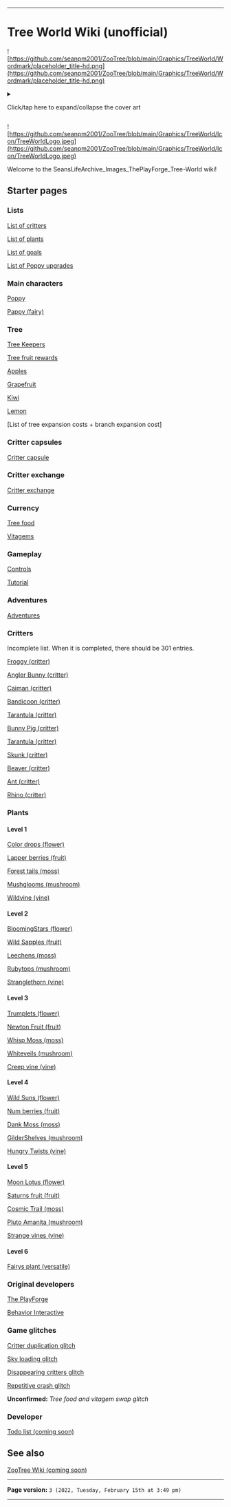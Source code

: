 
***

# Tree World Wiki (unofficial)

![https://github.com/seanpm2001/ZooTree/blob/main/Graphics/TreeWorld/Wordmark/placeholder_title-hd.png](https://github.com/seanpm2001/ZooTree/blob/main/Graphics/TreeWorld/Wordmark/placeholder_title-hd.png)

<details><summary><p lang="en">Click/tap here to expand/collapse the cover art</p></summary>

![https://github.com/seanpm2001/ZooTree/blob/main/Graphics/TreeWorld/Title/title_screen-hd.png](https://github.com/seanpm2001/ZooTree/blob/main/Graphics/TreeWorld/Title/title_screen-hd.png)

</details>

![https://github.com/seanpm2001/ZooTree/blob/main/Graphics/TreeWorld/Icon/TreeWorldLogo.jpeg](https://github.com/seanpm2001/ZooTree/blob/main/Graphics/TreeWorld/Icon/TreeWorldLogo.jpeg)

Welcome to the SeansLifeArchive_Images_ThePlayForge_Tree-World wiki!

## Starter pages

### Lists

[List of critters](https://github.com/seanpm2001/SeansLifeArchive_Images_ThePlayForge_Tree-World/wiki/List-of-critters)

[List of plants](https://github.com/seanpm2001/SeansLifeArchive_Images_ThePlayForge_Tree-World/wiki/List-of-plants)

[List of goals](https://github.com/seanpm2001/SeansLifeArchive_Images_ThePlayForge_Tree-World/wiki/List-of-goals)

[List of Poppy upgrades](https://github.com/seanpm2001/SeansLifeArchive_Images_ThePlayForge_Tree-World/wiki/List-of-Poppy-upgrades)

### Main characters

[Poppy](https://github.com/seanpm2001/SeansLifeArchive_Images_ThePlayForge_Tree-World/wiki/Poppy)

[Pappy (fairy)](https://github.com/seanpm2001/SeansLifeArchive_Images_ThePlayForge_Tree-WOrld/wiki/Pappy-(fairy))

### Tree

[Tree Keepers](https://github.com/seanpm2001/SeansLifeArchive_Images_ThePlayForge_Tree-World/wiki/Tree-Keeper)

[Tree fruit rewards](https://github.com/seanpm2001/SeansLifeArchive_Images_ThePlayForge_Tree-World/wiki/Tree-fruit-rewards)

[Apples](https://github.com/seanpm2001/SeansLifeArchive_Images_ThePlayForge_Tree-World/wiki/Apples)

[Grapefruit](https://github.com/seanpm2001/SeansLifeArchive_Images_ThePlayForge_Tree-World/wiki/Grapefruit)

[Kiwi](https://github.com/seanpm2001/SeansLifeArchive_Images_ThePlayForge_Tree-World/wiki/Kiwi)

[Lemon](https://github.com/seanpm2001/SeansLifeArchive_Images_ThePlayForge_Tree-World/wiki/Lemon)

[List of tree expansion costs + branch expansion cost]

### Critter capsules

[Critter capsule](https://github.com/seanpm2001/SeansLifeArchive_Images_ThePlayForge_Tree-World/wiki/Critter-capsule)

### Critter exchange

[Critter exchange](https://github.com/seanpm2001/SeansLifeArchive_Images_ThePlayForge_Tree-World/wiki/Critter-exchange)

### Currency

[Tree food](https://github.com/seanpm2001/SeansLifeArchive_Images_ThePlayForge_Tree-World/wiki/Tree-food)

[Vitagems](https://github.com/seanpm2001/SeansLifeArchive_Images_ThePlayForge_Tree-World/wiki/Vitagems)

### Gameplay

[Controls](https://github.com/seanpm2001/SeansLifeArchive_Images_ThePlayForge_Tree-World/wiki/Controls)

[Tutorial](https://github.com/seanpm2001/SeansLifeArchive_Images_ThePlayForge_Tree-World/wiki/Tutorial)

### Adventures

[Adventures](https://github.com/seanpm2001/SeansLifeArchive_Images_ThePlayForge_Tree-World/wiki/Adventures)

### Critters

Incomplete list. When it is completed, there should be 301 entries.

[Froggy (critter)](https://github.com/seanpm2001/SeansLifeArchive_Images_ThePlayForge_Tree-World/wiki/Froggy-(critter)) <!-- 001 !-->

[Angler Bunny (critter)](https://github.com/seanpm2001/SeansLifeArchive_Images_ThePlayForge_Tree-World/wiki/Angler-Bunny-(critter)) <!-- 002 !-->

[Caiman (critter)](https://github.com/seanpm2001/SeansLifeArchive_Images_ThePlayForge_Tree-World/wiki/Caiman-(critter)) <!-- 003 !-->

[Bandicoon (critter)](https://github.com/seanpm2001/SeansLifeArchive_Images_ThePlayForge_Tree-World/wiki/Bandicoon-(critter)) <!-- 004 !-->

[Tarantula (critter)](https://github.com/seanpm2001/SeansLifeArchive_Images_ThePlayForge_Tree-World/wiki/Tarantula-(critter)) <!-- 005 !-->

[Bunny Pig (critter)](https://github.com/seanpm2001/SeansLifeArchive_Images_ThePlayForge_Tree-World/wiki/Bunny-Pig-(critter)) <!-- 006 !-->

[Tarantula (critter)](https://github.com/seanpm2001/SeansLifeArchive_Images_ThePlayForge_Tree-World/wiki/Tarantula-(critter)) <!-- 007 !-->

[Skunk (critter)](https://github.com/seanpm2001/SeansLifeArchive_Images_ThePlayForge_Tree-World/wiki/Skunk-(critter)) <!-- 008 !-->

[Beaver (critter)](https://github.com/seanpm2001/SeansLifeArchive_Images_ThePlayForge_Tree-World/wiki/Beaver-(critter)) <!-- 009 !-->

[Ant (critter)](https://github.com/seanpm2001/SeansLifeArchive_Images_ThePlayForge_Tree-World/wiki/Ant-(critter)) <!-- 010 !-->

[Rhino (critter)](https://github.com/seanpm2001/SeansLifeArchive_Images_ThePlayForge_Tree-World/wiki/Rhino-(critter)) <!-- 011 !-->

### Plants

#### Level 1

[Color drops (flower)](https://github.com/seanpm2001/SeansLifeArchive_Images_ThePlayForge_Tree-World/wiki/Color-drops-(flower))

[Lapper berries (fruit)](https://github.com/seanpm2001/SeansLifeArchive_Images_ThePlayForge_Tree-World/wiki/Lapper-berries-(fruit))

[Forest tails (moss)](https://github.com/seanpm2001/SeansLifeArchive_Images_ThePlayForge_Tree-World/wiki/Forest-tails-(moss))

[Mushglooms (mushroom)](https://github.com/seanpm2001/SeansLifeArchive_Images_ThePlayForge_Tree-World/wiki/Mushglooms-(mushroom))

[Wildvine (vine)](https://github.com/seanpm2001/SeansLifeArchive_Images_ThePlayForge_Tree-World/wiki/Wildvine-(vine))

#### Level 2

[BloomingStars (flower)](https://github.com/seanpm2001/SeansLifeArchive_Images_ThePlayForge_Tree-World/wiki/BloomingStars-(flower))

[Wild Sapples (fruit)](https://github.com/seanpm2001/SeansLifeArchive_Images_ThePlayForge_Tree-World/wiki/Wild-Sapples-(fruit))

[Leechens (moss)](https://github.com/seanpm2001/SeansLifeArchive_Images_ThePlayForge_Tree-World/wiki/Leechens-(moss))

[Rubytops (mushroom)](https://github.com/seanpm2001/SeansLifeArchive_Images_ThePlayForge_Tree-World/wiki/Rubytops-(mushroom))

[Stranglethorn (vine)](https://github.com/seanpm2001/SeansLifeArchive_Images_ThePlayForge_Tree-World/wiki/Stranglethorn-(vine))

#### Level 3

[Trumplets (flower)](https://github.com/seanpm2001/SeansLifeArchive_Images_ThePlayForge_Tree-World/wiki/Trumplets-(flower))

[Newton Fruit (fruit)](https://github.com/seanpm2001/SeansLifeArchive_Images_ThePlayForge_Tree-World/wiki/Newton-fruit-(fruit))

[Whisp Moss (moss)](https://github.com/seanpm2001/SeansLifeArchive_Images_ThePlayForge_Tree-World/wiki/Whisp-Moss-(moss))

[Whiteveils (mushroom)](https://github.com/seanpm2001/SeansLifeArchive_Images_ThePlayForge_Tree-World/wiki/WhiteVeils-(mushroom))

[Creep vine (vine)](https://github.com/seanpm2001/SeansLifeArchive_Images_ThePlayForge_Tree-World/wiki/Creep-vine-(vine))

#### Level 4

[Wild Suns (flower)](https://github.com/seanpm2001/SeansLifeArchive_Images_ThePlayForge_Tree-World/wiki/Wild-Suns-(flower))

[Num berries (fruit)](https://github.com/seanpm2001/SeansLifeArchive_Images_ThePlayForge_Tree-World/wiki/Num-berries-(fruit))

[Dank Moss (moss)](https://github.com/seanpm2001/SeansLifeArchive_Images_ThePlayForge_Tree-World/wiki/Dank-Moss-(moss))

[GilderShelves (mushroom)](https://github.com/seanpm2001/SeansLifeArchive_Images_ThePlayForge_Tree-World/wiki/GilderShelves-(mushroom))

[Hungry Twists (vine)](https://github.com/seanpm2001/SeansLifeArchive_Images_ThePlayForge_Tree-World/wiki/Hungry-Twists-(vine))

#### Level 5

[Moon Lotus (flower)](https://github.com/seanpm2001/SeansLifeArchive_Images_ThePlayForge_Tree-World/wiki/Moon-Lotus-(flower))

[Saturns fruit (fruit)](https://github.com/seanpm2001/SeansLifeArchive_Images_ThePlayForge_Tree-World/wiki/Saturns-fruit-(fruit))

[Cosmic Trail (moss)](https://github.com/seanpm2001/SeansLifeArchive_Images_ThePlayForge_Tree-World/wiki/Cosmic-Trail-(moss))

[Pluto Amanita (mushroom)](https://github.com/seanpm2001/SeansLifeArchive_Images_ThePlayForge_Tree-World/wiki/Pluto-Amanita-(mushroom))

[Strange vines (vine)](https://github.com/seanpm2001/SeansLifeArchive_Images_ThePlayForge_Tree-World/wiki/Strange-vines-(vine))

#### Level 6

[Fairys plant (versatile)](https://github.com/seanpm2001/SeansLifeArchive_Images_ThePlayForge_Tree-World/wiki/Fairys-plant-(versatile))

### Original developers

[The PlayForge](https://github.com/seanpm2001/SeansLifeArchive_Images_ThePlayForge_Tree-World/wiki/The-PlayForge)

[Behavior Interactive](https://github.com/seanpm2001/SeansLifeArchive_Images_ThePlayForge_Tree-World/wiki/Behavior-Interactive)

### Game glitches

[Critter duplication glitch](https://github.com/seanpm2001/SeansLifeArchive_Images_ThePlayForge_Tree-World/wiki/Critter-duplication-glitch)

[Sky loading glitch](https://github.com/seanpm2001/SeansLifeArchive_Images_ThePlayForge_Tree-World/wiki/Sky-loading-glitch)

[Disappearing critters glitch](https://github.com/seanpm2001/SeansLifeArchive_Images_ThePlayForge_Tree-World/wiki/Disappearing-critters-glitch)

[Repetitive crash glitch](https://github.com/seanpm2001/SeansLifeArchive_Images_ThePlayForge_Tree-World/wiki/Repetitive-crash-glitch)

**Unconfirmed:** _Tree food and vitagem swap glitch_

### Developer

[Todo list (coming soon)](https://github.com/seanpm2001/SeansLifeArchive_Images_ThePlayForge_Tree-World/wiki/.TODO)

## See also

[ZooTree Wiki (coming soon)](https://github.com/seanpm2001/ZooTree/wiki/home)

***

**Page version:** `3 (2022, Tuesday, February 15th at 3:49 pm)`

***
